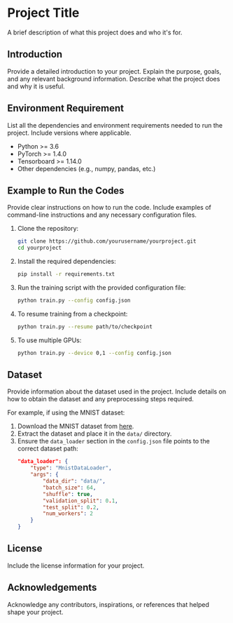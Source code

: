 # Project Title
A brief description of what this project does and who it's for.

## Introduction
Provide a detailed introduction to your project. Explain the purpose, goals, and any relevant background information. Describe what the project does and why it is useful.

## Environment Requirement
List all the dependencies and environment requirements needed to run the project. Include versions where applicable.

* Python >= 3.6
* PyTorch >= 1.4.0
* Tensorboard >= 1.14.0
* Other dependencies (e.g., numpy, pandas, etc.)

## Example to Run the Codes
Provide clear instructions on how to run the code. Include examples of command-line instructions and any necessary configuration files.

1. Clone the repository:
    ```bash
    git clone https://github.com/yourusername/yourproject.git
    cd yourproject
    ```

2. Install the required dependencies:
    ```bash
    pip install -r requirements.txt
    ```

3. Run the training script with the provided configuration file:
    ```bash
    python train.py --config config.json
    ```

4. To resume training from a checkpoint:
    ```bash
    python train.py --resume path/to/checkpoint
    ```

5. To use multiple GPUs:
    ```bash
    python train.py --device 0,1 --config config.json
    ```

## Dataset
Provide information about the dataset used in the project. Include details on how to obtain the dataset and any preprocessing steps required.

For example, if using the MNIST dataset:
1. Download the MNIST dataset from [here](http://yann.lecun.com/exdb/mnist/).
2. Extract the dataset and place it in the `data/` directory.
3. Ensure the `data_loader` section in the `config.json` file points to the correct dataset path:
    ```json
    "data_loader": {
        "type": "MnistDataLoader",
        "args": {
            "data_dir": "data/",
            "batch_size": 64,
            "shuffle": true,
            "validation_split": 0.1,
            "test_split": 0.2,
            "num_workers": 2
        }
    }
    ```

## License
Include the license information for your project.

## Acknowledgements
Acknowledge any contributors, inspirations, or references that helped shape your project.